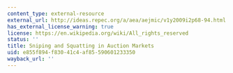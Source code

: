 ```yaml
---
content_type: external-resource
external_url: http://ideas.repec.org/a/aea/aejmic/v1y2009i2p68-94.html
has_external_license_warning: true
license: https://en.wikipedia.org/wiki/All_rights_reserved
status: ''
title: Sniping and Squatting in Auction Markets
uid: e855f894-f830-41c4-af85-590601233350
wayback_url: ''
---
```

